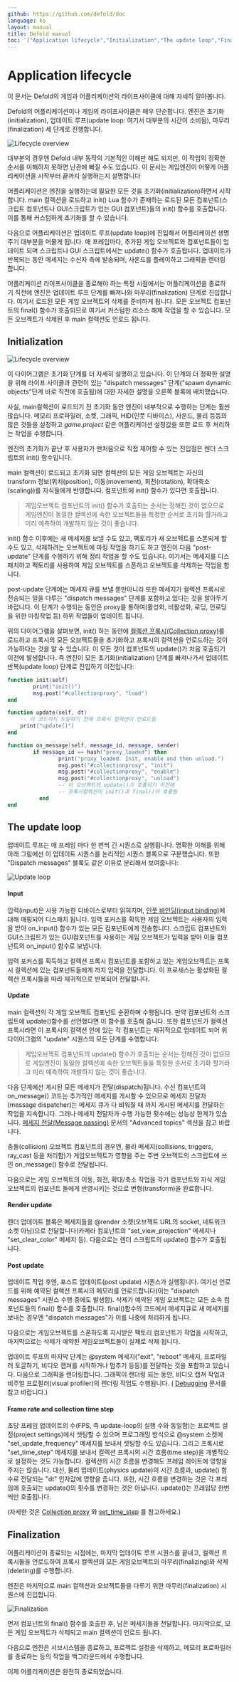 ```yaml
---
github: https://github.com/defold/doc
language: ko
layout: manual
title: Defold manual
toc: '["Application lifecycle","Initialization","The update loop","Finalization"]'
---
```


# Application lifecycle
이 문서는 Defold의 게임과 어플리케이션의 라이프사이클에 대해 자세히 알아봅니다.

Defold의 어플리케이션이나 게임의 라이프사이클은 매우 단순합니다. 엔진은 초기화(initialization), 업데이트 루프(update loop: 여기서 대부분의 시간이 소비됨), 마무리(finalization) 세 단계로 진행합니다.

![Lifecycle overview](/manuals/images/application_lifecycle/application_lifecycle_overview.png)

대부분의 경우엔 Defold 내부 동작의 기본적인 이해만 해도 되지만, 이 작업의 정확한 순서를 이해하지 못하면 난관에 빠질 수도 있습니다. 이 문서는 게임엔진이 어떻게 어플리케이션을 시작부터 끝까지 실행하는지 설명합니다

어플리케이션은 엔진을 실행하는데 필요한 모든 것을 초기화(initialization)하면서 시작합니다. main 컬렉션을 로드하고 init() Lua 함수가 존재하는 로드된 모든 컴포넌트(스크립트 컴포넌트나 GUI스크립트가 있는 GUI 컴포넌트)들의 init() 함수를 호출합니다. 이를 통해 커스텀하게 초기화를 할 수 있습니다.

다음으로 어플리케이션은 업데이트 루프(update loop)에 진입해서 어플리케이션 생명주기 대부분을 머물게 됩니다. 매 프레임마다, 추가된 게임 오브젝트와 컴포넌트들이 업데이트 되며 스크립트나 GUI 스크립트에서는 update() 함수가 호출됩니다. 업데이트가 반복되는 동안 메세지는 수신자 측에 발송되며, 사운드를 플레이하고 그래픽을 렌더링 합니다.

어플리케이션 라이프사이클을 종료해야 하는 특정 시점에서는 어플리케이션을 종료하기 직전에 엔진은 업데이트 루프 단계를 빠져나와 마무리(finalization) 단계로 진입합니다. 여기서 로드된 모든 게임 오브젝트의 삭제를 준비하게 됩니다. 모든 오브젝트 컴포넌트의 final() 함수가 호출되므로 여기서 커스텀한 리소스 해제 작업을 할 수 있습니다. 모든 오브젝트가 삭제된 후 main 컬렉션도 언로드 됩니다.

## Initialization

![Lifecycle overview](/manuals/images/application_lifecycle/application_lifecycle_init.png)

이 다이어그램은 초기화 단계를 더 자세히 설명하고 있습니다. 이 단계의 더 정확한 설명을 위해 라이프 사이클과 관련이 있는 "dispatch messages" 단계("spawn dynamic objects"단계 바로 직전에 호출됨)에 대한 자세한 설명을 오른쪽 블록에 배치했습니다.

사실, main컬렉션이 로드되기 전 초기화 동안 엔진이 내부적으로 수행하는 단계는 훨씬 많습니다. 메모리 프로파일러, 소켓, 그래픽, HID(인풋 디바이스), 사운드, 물리 등등의 많은 것들을 설정하고 *game.project* 같은 어플리케이션 설정값을 또한 로드 후 처리하는 작업을 수행합니다.

엔진의 초기화가 끝난 후 사용자가 맨처음으로 직접 제어할 수 있는 진입점은 렌더 스크립트의 init() 함수입니다.

main 컬렉션이 로드되고 초기화 되면 컬렉션의 모든 게임 오브젝트는 자신의 transform 정보(위치(position), 이동(movement), 회전(rotation), 확대축소(scaling))를 자식들에게 반영합니다. 컴포넌트에 init() 함수가 있다면 호출됩니다.

> 게임오브젝트 컴포넌트의 init() 함수가 호출되는 순서는 정해진 것이 없으므로 게임엔진이 동일한 컬렉션에 속한 오브젝트들을 특정한 순서로 초기화 할거라고 미리 예측하여 개발하지 않는 것이 좋습니다.

init() 함수 이후에는 새 메세지를 보낼 수도 있고, 팩토리가 새 오브젝트를 스폰되게 할 수도 있고, 삭제하려는 오브젝트에 마킹 작업을 하기도 하고 엔진이 다음 "post-update" 단계를 수행하기 위해 정리 작업을 할 수도 있습니다.  여기서는 메세지를 디스패치하고 팩토리를 사용하여 게임 오브젝트를 스폰하고 오브젝트를 삭제하는 작업을 합니다.

post-update 단계에는 메세지 큐를 보낼 뿐만아니라 또한 메세지가 컬렉션 프록시로 전송되는 일을 다루는 "dispatch messages" 단계를 포함하고 있다는 것을 알아두기 바랍니다. 이 단계가 수행되는 동안은 proxy를 통하여(활성화, 비활성화, 로딩, 언로딩을 위한 마킹작업 등) 하위 작업들이 업데이트 됩니다.

위의 다이어그램을 살펴보면, init() 하는 동안에 [컬렉션 프록시(Collection proxy)](/ko/manuals/collection-proxy)를 로드하고 프록시의 모든 오브젝트들을 초기화하고 프록시의 컬렉션을 언로드하는 것이 가능하다는 것을 알 수 있습니다. 이 모든 것이 컴포넌트의 update()가 처음 호출되기 이전에 발생합니다. 즉 엔진이 모든 초기화(initialization) 단계를 빠져나가서 업데이트 반복(update loop) 단계로 진입하기 이전입니다:

```lua
function init(self)
        print("init()")
        msg.post("#collectionproxy", "load")
end

function update(self, dt)
    -- 이 코드까지 도달하기 전에 프록시 컬렉션이 언로드됨
    print("update()")
end

function on_message(self, message_id, message, sender)
        if message_id == hash("proxy_loaded") then
                print("proxy_loaded. Init, enable and then unload.")
                msg.post("#collectionproxy", "init")
                msg.post("#collectionproxy", "enable")
                msg.post("#collectionproxy", "unload")
                -- 이 오브젝트의 update()가 호출되기 이전에
                -- 프록시컬렉션의 init()과 final()이 호출됨
          end
end
```

## The update loop
업데이트 루프는 매 프레임 마다 한 번씩 긴 시퀀스로 실행됩니다. 명확한 이해를 위해 아래 그림에선 이 업데이트 시퀀스를 논리적인 시퀀스 블록으로 구분했습니다. 또한 "Dispatch messages" 블록도 같은 이유로 분리해서 보여줍니다:

![Update loop](/manuals/images/application_lifecycle/application_lifecycle_update.png)

#### Input
입력(input)은 사용 가능한 디바이스로부터 읽혀지며, [인풋 바인딩(input binding)](/ko/manuals/input)에 대해 매핑되어 디스패치 됩니다. 입력 포커스를 획득한 게임 오브젝트는 사용자의 입력을 받아 on_input() 함수가 있는 모든 컴포넌트에게 전송합니다. 스크립트 컴포넌트와 GUI스크립트가 있는 GUI컴포넌트를 사용하는 게임 오브젝트가 입력을 받아 이들 컴포넌트의 on_input() 함수로 보냅니다.

입력 포커스를 획득하고 컬렉션 프록시 컴포넌트를 포함하고 있는 게임오브젝트는 프록시 컬렉션에 있는 컴포넌트들에게 까지 입력을 전달합니다. 이 프로세스는 활성화된 컬렉션 프록시들을 따라 재귀적으로 반복되어 전달됩니다.

#### Update
main 컬렉션의 각 게임 오브젝트 컴포넌트 순환하며 수행됩니다. 만약 컴포넌트의 스크립트에 update()함수를 선언했다면 이 함수를 호출해 줍니다. 또한 컴포넌트가 컬렉션 프록시라면 이 프록시의 컬렉션 안에 있는 각 컴포넌트는 재귀적으로 업데이트 되어 위 다이어그램의 "update" 시퀀스의 모든 단계를 수행합니다.

> 게임오브젝트 컴포넌트의 update() 함수가 호출되는 순서는 정해진 것이 없으므로 게임엔진이 동일한 컬렉션에 속한 오브젝트들을 특정한 순서로 초기화 할거라고 미리 예측하여 개발하지 않는 것이 좋습니다.

다음 단계에선 게시된 모든 메세지가 전달(dispatch)됩니다. 수신 컴포넌트의 on_message() 코드는 추가적인 메세지를 게시할 수 있으므로 메세지 전달자(message dispatcher)는 메세지 큐가 다 비워질 때 까지 게시된 메세지를 전달하는 작업을 지속합니다. 그러나 메세지 전달자가 수행 가능한 횟수에는 성능상 한계가 있습니다. [메세지 전달(Message passing)](/ko/manuals/message-passing) 문서의 "Advanced topics" 섹션을 참고 바랍니다.

충돌(collision) 오브젝트 컴포넌트의 경우엔, 물리 메세지(collisions, triggers, ray_cast 등을 처리함)가 게임오브젝트가 영향을 주는 주변 오브젝트의 스크립트에 쓰인 on_message() 함수로 전달됩니다.

다음으로는 게임 오브젝트의 이동, 회전, 확대/축소 작업을 각기 컴포넌트와 자식 게임 오브젝트의 컴포넌트 들에게 반영시키는 것으로 변형(transform)을 완료합니다.

#### Render update
렌더 업데이트 블록은 메세지들을 @render 소켓(오브젝트 URL의 socket, 네트워크 소켓 아님)으로 전달합니다(카메라 컴포넌트의 "set_view_projection" 메세지나 "set_clear_color" 메세지 등). 다음으로는 렌더 스크립트의 update() 함수가 호출됩니다.

#### Post update
업데이트 작업 후엔, 포스트 업데이트(post update) 시퀀스가 실행됩니다. 여기선 언로드를 위해 예약된 컬렉션 프록시의 메모리를 언로드합니다(이는 "dispatch messages" 시퀀스 수행 중에도 발생함). 삭제가 예약된 게임 오브젝트는 모든 소속 컴포넌트들의 final() 함수를 호출합니다. final()함수의 코드에서 메세지큐로 새 메세지를 보내는 경우엔 "dispatch messages"가 이를 나중에 처리하게 됩니다.

다음으로는 게임오브젝트를 스폰하도록 지시받은 팩토리 컴포넌트가 작업을 시작하고, 마지막으로는 삭제가 예약된 게임오브젝트들이 실제로 삭제 됩니다.

업데이트 루프의 마지막 단계는 @system 메세지("exit", "reboot" 메세지, 프로파일러 토글하기, 비디오 캡쳐를 시작하거나 멈추기 등등)를 전달하는 것을 포함하고 있습니다. 다음으로 그래픽을 렌더링합니다. 그래픽이 렌더링 되는 동안, 비디오 캡쳐 작업과 비주얼 프로필러(visual profiler)의 렌더링 작업도 수행됩니다. ( [Debugging](/ko/manuals/debugging) 문서를 참고 바랍니다.)

#### Frame rate and collection time step
초당 프레임 업데이트의 수(FPS, 즉 update-loop의 실행 수와 동일함)는 프로젝트 설정(project settings)에서 셋팅할 수 있으며 프로그래밍 방식으로 @system 소켓에 "set_update_frequency" 메세지를 보내서 셋팅할 수도 있습니다. 그리고 프록시로 "set_time_step" 메세지를 보내서 컬렉션 프록시의 시간 흐름(time step)을 개별적으로 설정하는 것도 가능합니다. 컬렉션의 시간 흐름을 변경해도 프레임 레이트에 영향을 주지는 않습니다. 대신, 물리 업데이트(physics update)의 시간 흐름과, update() 함수로 전달되는 "dt" 인자값에 영향을 줍니다. 또한, 시간 흐름을 변경하는 것은 각 프레임에 호출되는 update()의 횟수를 변경하는 것은 아닙니다. update()는 프레임당 한번씩만 호출됩니다.

(자세한 것은 [Collection proxy](/ko/manuals/collection-proxy) 와 [set_time_step](/ref/collectionproxy/#set-time-step) 를 참고하세요.)

## Finalization
어플리케이션이 종료되는 시점에는, 마지막 업데이트 루프 시퀀스를 끝내고, 컬렉션 프록시들을 언로드하여 프록시 컬렉션의 모든 게임오브젝트의 마무리(finalizing)와 삭제(deleting)를 수행합니다.

엔진은 마지막으로 main 컬렉션과 오브젝트들을 다루기 위한 마무리(finalization) 시퀀스에 진입합니다.

![Finalization](/manuals/images/application_lifecycle/application_lifecycle_final.png)

먼저 컴포넌트의 final() 함수를 호출한 후, 남은 메세지들을 전달합니다. 마지막으로, 모든 게임 오브젝트가 삭제되고 main 컬렉션이 언로드 됩니다.

다음으로 엔진은 서브시스템을 종료하고, 프로젝트 설정을 삭제하고, 메모리 프로파일러를 종료하는 등의 작업을 백그라운드에서 수행합니다.

이제 어플리케이션은 완전히 종료되었습니다.